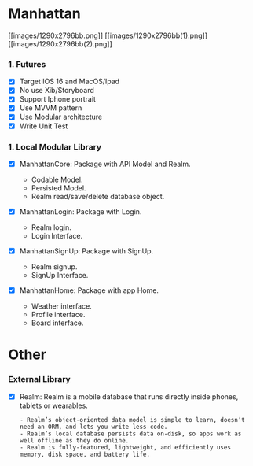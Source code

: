 # Manhattan

[[images/1290x2796bb.png]]
[[images/1290x2796bb(1).png]]
[[images/1290x2796bb(2).png]]

### 1. Futures

  - [x] Target IOS 16 and MacOS/Ipad
  - [x] No use Xib/Storyboard
  - [x] Support Iphone portrait
  - [x] Use MVVM pattern
  - [x] Use Modular architecture 
  - [x] Write Unit Test

### 1. Local Modular Library
   - [x] ManhattanCore: Package with API Model and Realm.
  
        - Codable Model.
        - Persisted Model.
        - Realm read/save/delete database object.

   - [x] ManhattanLogin: Package with Login.
  
        - Realm login.
        - Login Interface.

   - [x] ManhattanSignUp: Package with SignUp.
  
        - Realm signup.
        - SignUp Interface.

   - [x] ManhattanHome: Package with app Home.
  
        - Weather interface.
        - Profile interface.
        - Board interface.
                
# Other

### External Library
  
  - [x] Realm: Realm is a mobile database that runs directly inside phones, tablets or wearables.
  
        - Realm’s object-oriented data model is simple to learn, doesn’t need an ORM, and lets you write less code.
        - Realm’s local database persists data on-disk, so apps work as well offline as they do online.
        - Realm is fully-featured, lightweight, and efficiently uses memory, disk space, and battery life.
